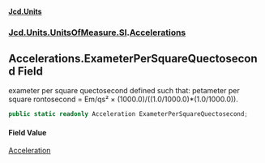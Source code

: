 #### [Jcd.Units](index.md 'index')

### [Jcd.Units.UnitsOfMeasure.SI](Jcd.Units.UnitsOfMeasure.SI.md 'Jcd.Units.UnitsOfMeasure.SI').[Accelerations](Accelerations.md 'Jcd.Units.UnitsOfMeasure.SI.Accelerations')

## Accelerations.ExameterPerSquareQuectosecond Field

exameter per square quectosecond defined such that: petameter per square rontosecond = Em/qs² ×
(1000.0)/((1.0/1000.0)*(1.0/1000.0)).

```csharp
public static readonly Acceleration ExameterPerSquareQuectosecond;
```

#### Field Value

[Acceleration](Acceleration.md 'Jcd.Units.UnitTypes.Acceleration')